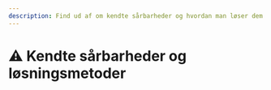 ```yaml
---
description: Find ud af om kendte sårbarheder og hvordan man løser dem.
---
```


# ⚠️ Kendte sårbarheder og løsningsmetoder
